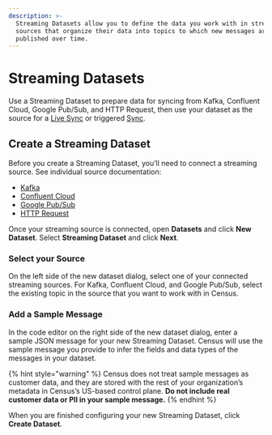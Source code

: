 ```yaml
---
description: >-
  Streaming Datasets allow you to define the data you work with in streaming
  sources that organize their data into topics to which new messages are
  published over time.
---
```


# Streaming Datasets

Use a Streaming Dataset to prepare data for syncing from Kafka, Confluent Cloud, Google Pub/Sub, and HTTP Request, then use your dataset as the source for a [Live Sync](../syncs/core-concept/live-syncs.md) or triggered [Sync](broken-reference).

## Create a Streaming Dataset

Before you create a Streaming Dataset, you’ll need to connect a streaming source. See individual source documentation:

* [Kafka](../sources/available-sources/kafka.md)
* [Confluent Cloud](../sources/available-sources/confluent-cloud.md)
* [Google Pub/Sub](../sources/available-sources/google-pubsub.md)
* [HTTP Request](../sources/available-sources/http-request.md)

Once your streaming source is connected, open **Datasets** and click **New Dataset**. Select **Streaming Dataset** and click **Next**.

### Select your Source

On the left side of the new dataset dialog, select one of your connected streaming sources. For Kafka, Confluent Cloud, and Google Pub/Sub, select the existing topic in the source that you want to work with in Census.

### Add a Sample Message

In the code editor on the right side of the new dataset dialog, enter a sample JSON message for your new Streaming Dataset. Census will use the sample message you provide to infer the fields and data types of the messages in your dataset.

{% hint style="warning" %}
Census does not treat sample messages as customer data, and they are stored with the rest of your organization’s metadata in Census’s US-based control plane. **Do not include real customer data or PII in your sample message.**
{% endhint %}

When you are finished configuring your new Streaming Dataset, click **Create Dataset**.





